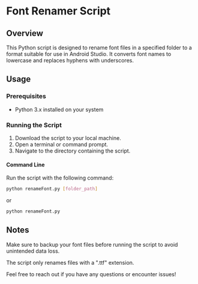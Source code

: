 # Font Renamer Script

## Overview

This Python script is designed to rename font files in a specified folder to a format suitable for use in Android Studio. It converts font names to lowercase and replaces hyphens with underscores.

## Usage

### Prerequisites

- Python 3.x installed on your system

### Running the Script

1. Download the script to your local machine.
2. Open a terminal or command prompt.
3. Navigate to the directory containing the script.

#### Command Line

Run the script with the following command:

```bash
python renameFont.py [folder_path]
```
or
```bash
python renameFont.py
```

## Notes 
Make sure to backup your font files before running the script to avoid unintended data loss.

The script only renames files with a ".ttf" extension.

Feel free to reach out if you have any questions or encounter issues!

